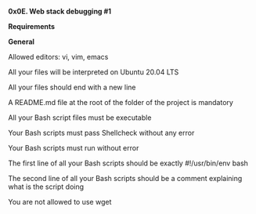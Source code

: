 **0x0E. Web stack debugging #1**

**Requirements**

**General**

Allowed editors: vi, vim, emacs

All your files will be interpreted on Ubuntu 20.04 LTS

All your files should end with a new line

A README.md file at the root of the folder of the project is mandatory

All your Bash script files must be executable

Your Bash scripts must pass Shellcheck without any error

Your Bash scripts must run without error

The first line of all your Bash scripts should be exactly #!/usr/bin/env bash

The second line of all your Bash scripts should be a comment explaining what is the script doing

You are not allowed to use wget
